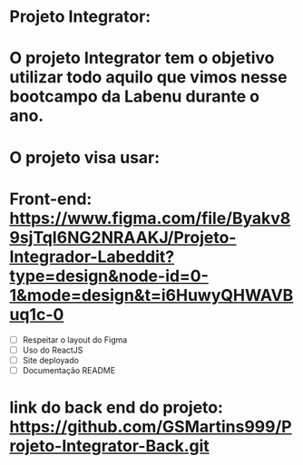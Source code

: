 # Projeto Integrator:


# O projeto Integrator tem o objetivo utilizar todo aquilo que vimos nesse bootcampo da Labenu durante o ano.


# O projeto visa usar:

# Front-end: https://www.figma.com/file/Byakv89sjTqI6NG2NRAAKJ/Projeto-Integrador-Labeddit?type=design&node-id=0-1&mode=design&t=i6HuwyQHWAVBuq1c-0

- [ ]  Respeitar o layout do Figma
- [ ]  Uso do ReactJS
- [ ]  Site deployado
- [ ]  Documentação README

# link do back end do projeto: https://github.com/GSMartins999/Projeto-Integrator-Back.git